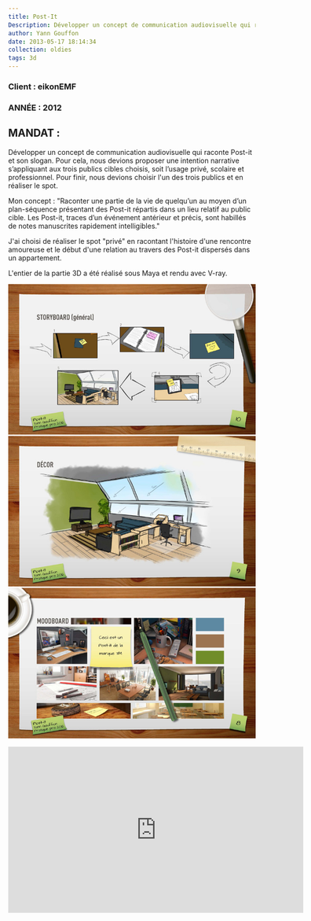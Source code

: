 ```yaml
---
title: Post-It
Description: Développer un concept de communication audiovisuelle qui raconte Post-it et son slogan.
author: Yann Gouffon
date: 2013-05-17 18:14:34
collection: oldies
tags: 3d
---
```


### Client : eikonEMF
### ANNÉE : 2012

## MANDAT :

Développer un concept de communication audiovisuelle qui raconte Post-it et son slogan. Pour cela, nous devions proposer une intention narrative s’appliquant aux trois publics cibles choisis, soit l’usage privé, scolaire et professionnel. Pour finir, nous devions choisir l'un des trois publics et en réaliser le spot.

Mon concept : "Raconter une partie de la vie de quelqu’un au moyen d’un plan-séquence présentant des Post-it répartis dans un lieu relatif au public cible. Les Post-it, traces d’un événement antérieur et précis, sont habillés de notes manuscrites rapidement intelligibles."

J'ai choisi de réaliser le spot "privé" en racontant l'histoire d'une rencontre amoureuse et le début d'une relation au travers des Post-it dispersés dans un appartement.

L'entier de la partie 3D a été réalisé sous Maya et rendu avec V-ray. 

![Post-It](/img/images/postit01.jpg.jpg)
![Post-It](/img/images/postit02.jpg.jpg)
![Post-It](/img/images/postit03.jpg.jpg)

<iframe width="601" height="338" frameborder="0" allowfullscreen="" mozallowfullscreen="" webkitallowfullscreen="" src="http://player.vimeo.com/video/39616915?title=0&amp;byline=0&amp;portrait=0&amp;color=2d95e3"></iframe>

